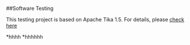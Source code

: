 ##Software Testing

This testing project is based on Apache Tika 1.5. For details, please [check here](http://tika.apache.org/)

*hhhh
  *hhhhhh
